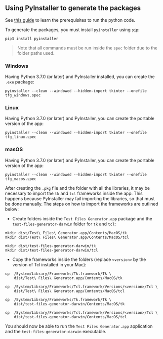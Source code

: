 ## Using PyInstaller to generate the packages

See [this guide](../src/README.md) to learn the prerequisites to run the python code.

To generate the packages, you must install `pyinstaller` using `pip`:

```
pip3 install pyinstaller
```

> Note that all commands must be run inside the `spec` folder due to the folder paths used.

### Windows

Having Python 3.7.0 (or later) and PyInstaller installed, you can create the `.exe` package:

```
pyinstaller --clean --windowed --hidden-import tkinter --onefile tfg_windows.spec
```

### Linux

Having Python 3.7.0 (or later) and PyInstaller, you can create the portable version of the app:

```
pyinstaller --clean --windowed --hidden-import tkinter --onefile tfg_linux.spec
```


### masOS

Having Python 3.7.0 (or later) and PyInstaller, you can create the portable version of the app:

```
pyinstaller --clean --windowed --hidden-import tkinter --onefile tfg_macos.spec
```

After creating the `.pkg` file and the folder with all the libraries, it may be necessary to import the `tk` and `tcl` frameworks inside the app. This happens because PyInstaller may fail importing the libraries, so that must be done manually. The steps on how to import the frameworks are outlined below:

* Create folders inside the `Test Files Generator.app` package and the `test-files-generator-darwin` folder for `tk` and `tcl`:

```
mkdir dist/Test\ Files\ Generator.app/Contents/MacOS/tk
mkdir dist/Test\ Files\ Generator.app/Contents/MacOS/tcl
```
```
mkdir dist/test-files-generator-darwin/tk
mkdir dist/test-files-generator-darwin/tcl
```

* Copy the frameworks inside the folders (replace `<version>` by the version of Tcl installed in your Mac):

```
cp  /System/Library/Frameworks/Tk.framework/Tk \
    dist/Test\ Files\ Generator.app/Contents/MacOS/tk

cp  /System/Library/Frameworks/Tcl.framework/Versions/<version>/Tcl \
    dist/Test\ Files\ Generator.app/Contents/MacOS/tcl
```
```
cp  /System/Library/Frameworks/Tk.framework/Tk \
    dist/test-files-generator-darwin/Contents/MacOS/tk

cp  /System/Library/Frameworks/Tcl.framework/Versions/<version>/Tcl \
    dist/test-files-generator-darwin/Contents/MacOS/tcl
```

You should now be able to run the `Test Files Generator.app` application and the `test-files-generator-darwin` executable.